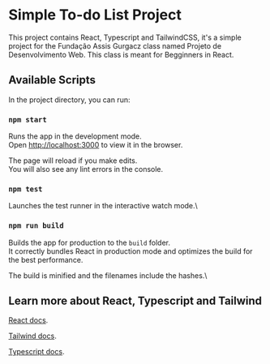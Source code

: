# Simple To-do List Project

This project contains React, Typescript and TailwindCSS, it's a simple project for the Fundação Assis Gurgacz class named Projeto de Desenvolvimento Web.
This class is meant for Begginners in React.

## Available Scripts

In the project directory, you can run:

### `npm start`

Runs the app in the development mode.\
Open [http://localhost:3000](http://localhost:3000) to view it in the browser.

The page will reload if you make edits.\
You will also see any lint errors in the console.

### `npm test`

Launches the test runner in the interactive watch mode.\

### `npm run build`

Builds the app for production to the `build` folder.\
It correctly bundles React in production mode and optimizes the build for the best performance.

The build is minified and the filenames include the hashes.\

## Learn more about React, Typescript and Tailwind

[React docs](https://reactjs.org/).

[Tailwind docs](https://tailwindcss.com/docs/installation/).

[Typescript docs](https://www.typescriptlang.org/docs/).
